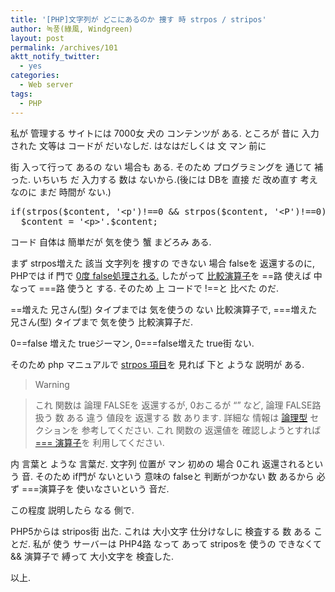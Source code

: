 ```yaml
---
title: '[PHP]文字列が どこにあるのか 捜す 時 strpos / stripos'
author: 녹풍(綠風, Windgreen)
layout: post
permalink: /archives/101
aktt_notify_twitter:
  - yes
categories:
  - Web server
tags:
  - PHP
---
```

私が 管理する サイトには 7000女 犬の コンテンツが ある. ところが 昔に 入力された 文等は コードが だいなしだ. はなはだしくは 文 マン 前に <p>街 入って行って あるの ない 場合も ある. そのため プログラミングを 通じて 補った. いちいち だ 入力する 数は ないから.(後には DBを 直接 だ 改め直す 考えなのに まだ 時間が ない.)

<pre class="brush:php">if(strpos($content, &#039;&lt;p&#039;)!==0 &amp;&amp; strpos($content, &#039;&lt;P&#039;)!==0)
 &nbsp;$content = &#039;&lt;p&gt;&#039;.$content;
</pre>

コード 自体は 簡単だが 気を使う 蟹 まどろみ ある.

まず strpos増えた 該当 文字列を 捜すの できない 場合 falseを 返還するのに, PHPでは if 門で <a target="_blank" href="http://mytory.textcube.com/entry/php%EC%97%90%EC%84%9C-GET-%EB%B3%80%EC%88%98%EB%A5%BC-0%EC%9C%BC%EB%A1%9C-%EC%A4%AC%EC%9D%84-%EB%95%8C-%ED%99%95%EC%9D%B8-%EC%95%88-%EB%90%98%EB%8A%94-%EA%B2%BD%EC%9A%B0">0度 false処理される.</a>&nbsp;したがって <a target="_blank" href="http://kr.php.net/manual/en/language.operators.comparison.php">比較演算子</a>を ==路 使えば 中 なって ===路 使うと する. そのため 上 コードで !==と 比べた のだ.

==増えた 兄さん(型) タイプまでは 気を使うの ない 比較演算子で, ===増えた 兄さん(型) タイプまで 気を使う 比較演算子だ.

0==false 増えた trueジーマン, 0===false増えた true街 ない.

そのため php マニュアルで <a target="_blank" href="http://kr.php.net/manual/kr/function.strpos.php">strpos 項目</a>を 見れば 下と ような 説明が ある.

> Warning

> これ 関数は 論理 FALSEを 返還するが, 0おこるが &#8220;&#8221; など, 論理 FALSE路 扱う 数 ある 違う 値段を 返還する 数 あります. 詳細な 情報は <a target="_top" href="http://kr.php.net/manual/kr/language.types.boolean.php">論理型</a>&nbsp;セクションを 参考してください. これ 関数の 返還値を 確認しようとすれば <a target="_top" href="http://kr.php.net/manual/kr/language.operators.comparison.php">=== 演算子</a>を 利用してください.

内 言葉と ような 言葉だ. 文字列 位置が マン 初めの 場合 0これ 返還されるという 音. そのため if門が ないという 意味の falseと 判断がつかない 数 あるから 必ず ===演算子を 使いなさいという 音だ.

この程度 説明したら なる 側で.

PHP5からは stripos街 出た. これは 大小文字 仕分けなしに 検査する 数 ある ことだ. 私が 使う サーバーは PHP4路 なって あって striposを 使うの できなくて && 演算子で 縛って 大小文字を 検査した.

以上.